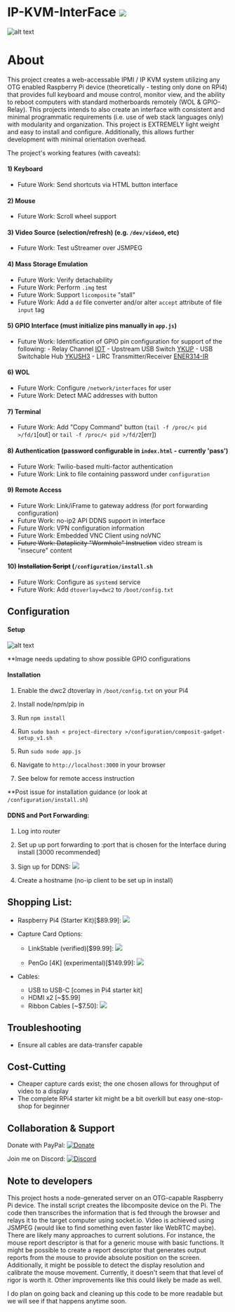# IP-KVM-InterFace ![](https://img.shields.io/badge/version-1.2.0-yellow.svg)

![alt text](https://github.com/SterlingButters/ip-kvm-interface/blob/master/Examples/Example.gif)

# About
This project creates a web-accessable IPMI / IP KVM system utilizing any OTG enabled
Raspberry Pi device (theoretically - testing only done on RPi4) that provides full keyboard and mouse control,
monitor view, and the ability to reboot computers with standard motherboards
remotely (WOL & GPIO-Relay). This projects intends to also create an interface with consistent
and minimal programmatic requirements (i.e. use of web stack languages only) with modularity and organization.
This project is EXTREMELY light weight and easy to install and configure. Additionally, this allows further
development with minimal orientation overhead.

The project's working features (with caveats):
#### 1) Keyboard
  - Future Work: Send shortcuts via HTML button interface
#### 2) Mouse
  - Future Work: Scroll wheel support
#### 3) Video Source (selection/refresh) (e.g. `/dev/video0`, etc)
  - Future Work: Test uStreamer over JSMPEG
#### 4) Mass Storage Emulation
  - Future Work: Verify detachability
  - Future Work: Perform `.img` test
  - Future Work: Support `licomposite` "stall"
  - Future Work: Add a `dd` file converter and/or alter `accept` attribute of file `input` tag
#### 5) GPIO Interface (must initialize pins manually in `app.js`)
  - Future Work: Identification of GPIO pin configuration for support of the following:
        - Relay Channel [IOT](https://www.amazon.com/gp/product/B00WV7GMA2/ref=ppx_yo_dt_b_asin_title_o00_s00?ie=UTF8&psc=1)
        - Upstream USB Switch [YKUP](https://www.yepkit.com/product/300114/YKUP)
        - USB Switchable Hub [YKUSH3](https://www.yepkit.com/product/300110/YKUSH3)
        - LIRC Transmitter/Receiver [ENER314-IR](https://www.amazon.co.uk/dp/B00T9JPA4O/ref=pe_3187911_185740111_TE_item)
#### 6) WOL
  - Future Work: Configure `/network/interfaces` for user
  - Future Work: Detect MAC addresses with button
#### 7) Terminal
  - Future Work: Add "Copy Command" button (`tail -f /proc/< pid >/fd/1`[out] or `tail -f /proc/< pid >/fd/2`[err])
#### 8) Authentication (password configurable in `index.html` - currently 'pass')
  - Future Work: Twilio-based multi-factor authentication
  - Future Work: Link to file containing password under `configuration `
#### 9) Remote Access
  - Future Work: Link/iFrame to gateway address (for port forwarding configuration)
  - Future Work: no-ip2 API DDNS support in interface
  - Future Work: VPN configuration information
  - Future Work: Embedded VNC Client using noVNC
  - ~~Future Work: Dataplicity "Wormhole" Instruction~~ video stream is "insecure" content
#### 10) ~~Installation Script~~ (`/configuration/install.sh`
  - Future Work: Configure as `systemd` service
  - Future Work: Add `dtoverlay=dwc2` to `/boot/config.txt`

## Configuration
#### Setup
![alt text](https://github.com/SterlingButters/ip-kvm-interface/blob/dev/configuration/setup.png)

**Image needs updating to show possible GPIO configurations

#### Installation
1) Enable the dwc2 dtoverlay in `/boot/config.txt` on your Pi4

2) Install node/npm/pip in <project-directory>

3) Run `npm install`

4) Run `sudo bash < project-directory >/configuration/composit-gadget-setup_v1.sh`

5) Run `sudo node app.js`

6) Navigate to `http://localhost:3000` in your browser

7) See below for remote access instruction

**Post issue for installation guidance (or look at `/configuration/install.sh`)

#### DDNS and Port Forwarding:
1) Log into router

2) Set up up port forwarding to <RPi-ipAddress>:port that is chosen for the Interface during install
  [3000 recommended]

3) Sign up for DDNS: [![](https://img.shields.io/badge/No--IP-signup-ff69b4.svg)](https://www.noip.com)

4) Create a hostname (no-ip client to be set up in install)

## Shopping List:
  - Raspberry Pi4 (Starter Kit)[$89.99]:
  [![](https://img.shields.io/badge/amazon-buy-blue.svg)](https://www.amazon.com/CanaKit-Raspberry-4GB-Basic-Starter/dp/B07VYC6S56/ref=sr_1_1?keywords=rpi+4+starter+kit&qid=1574491331&s=electronics&sr=1-1)

  - Capture Card Options:
    - LinkStable (verified)[$99.99]:
    [![](https://img.shields.io/badge/amazon-buy-blue.svg)](https://www.amazon.com/LinkStable-Streaming-Recorder-Gameplayer-Compatible/dp/B073PXDKFR/ref=sr_1_3?s=electronics&ie=UTF8&qid=1539175400&sr=1-3&keywords=linkstable+capture+card)

    - PenGo [4K] (experimental)[$149.99]:
    [![](https://img.shields.io/badge/amazon-buy-blue.svg)](https://www.amazon.com/gp/product/B07BGXVGLS/ref=ox_sc_act_title_1?smid=A39P3WP927BTL5&psc=1)

  - Cables:
    - USB to USB-C [comes in Pi4 starter kit]
    - HDMI x2 [~$5.99]
    - Ribbon Cables [~$7.50]:
    [![](https://img.shields.io/badge/amazon-buy-blue.svg)](https://www.amazon.com/Kuman-Breadboard-Arduino-Raspberry-Multicolored/dp/B01BV3Z342/ref=sr_1_8_sspa?s=electronics&ie=UTF8&qid=1539227097&sr=1-8-spons&keywords=rpi+ribbon+cable+variety+pack&psc=1)

## Troubleshooting
- Ensure all cables are data-transfer capable

## Cost-Cutting
  - Cheaper capture cards exist; the one chosen allows for throughput of video to a display
  - The complete RPi4 starter kit might be a bit overkill but easy one-stop-shop for beginner

## Collaboration & Support
Donate with PayPal:
[![Donate](https://img.shields.io/badge/Donate-PayPal-green.svg)](https://paypal.me/sterlingbutters)

Join me on Discord:
[![Discord](https://img.shields.io/discord/102860784329052160.svg)](https://discord.gg/uSTr7DZ)

## Note to developers
This project hosts a node-generated server on an OTG-capable Raspberry Pi device. The install script creates the libcomposite device on the Pi. The code then transcribes the information that is fed through the browser and relays it to the target computer using socket.io. Video is achieved using JSMPEG (would like to find something even faster like WebRTC maybe). There are likely many approaches to current solutions. For instance, the mouse report descriptor is that for a generic mouse with basic functions. It might be possible to create a report descriptor that generates output reports from the mouse to provide absolute position on the screen. Additionally, it might be possible to detect the display resolution and calibrate the mouse movement. Currently, it doesn't seem that that level of rigor is worth it. Other improvements like this could likely be made as well.

I do plan on going back and cleaning up this code to be more readable but we will see if that happens anytime soon.
